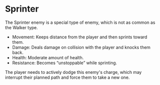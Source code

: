 # Sprinter

The Sprinter enemy is a special type of enemy, which is not as common as the Walker type.

-  Movement: Keeps distance from the player and then sprints toward them. 
-  Damage: Deals damage on collision with the player and knocks them back. 
-  Health: Moderate amount of health.
-  Resistance: Becomes “unstoppable” while sprinting.

The player needs to actively dodge this enemy's charge, which may interrupt their planned path and force them to take a new one.
